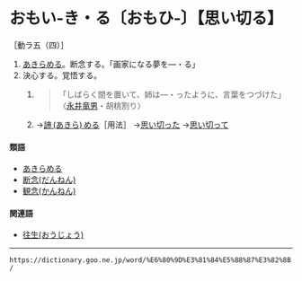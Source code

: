 # おもい‐き・る〔おもひ‐〕【思い切る】

［動ラ五（四）］

1. [あきらめる](あきらめる（諦める）)。断念する。「画家になる夢を―・る」
2. 決心する。覚悟する。
    1. >「しばらく間を置いて、姉は―・ったように、言葉をつづけた」〈[永井竜男](https://dictionary.goo.ne.jp/word/person/%E6%B0%B8%E4%BA%95%E7%AB%9C%E7%94%B7/#jn-162867)・胡桃割り〉
    2. →[諦 (あきら) める](https://dictionary.goo.ne.jp/word/%E8%AB%A6%E3%82%81%E3%82%8B/#jn-2616)［用法］ →[思い切った](https://dictionary.goo.ne.jp/word/%E6%80%9D%E3%81%84%E5%88%87%E3%81%A3%E3%81%9F/#jn-33212) →[思い切って](https://dictionary.goo.ne.jp/word/%E6%80%9D%E3%81%84%E5%88%87%E3%81%A3%E3%81%A6/#jn-33213)
        

#### 類語

-   [あきらめる](https://dictionary.goo.ne.jp/word/%E8%AB%A6%E3%82%81%E3%82%8B/#jn-2616)
-   [断念(だんねん)](https://dictionary.goo.ne.jp/word/%E6%96%AD%E5%BF%B5/#jn-140514)
-   [観念(かんねん)](https://dictionary.goo.ne.jp/word/%E8%A6%B3%E5%BF%B5/#jn-49384)

#### 関連語

-   [往生(おうじょう)](https://dictionary.goo.ne.jp/word/%E5%BE%80%E7%94%9F/#jn-27742)

---
`https://dictionary.goo.ne.jp/word/%E6%80%9D%E3%81%84%E5%88%87%E3%82%8B/`